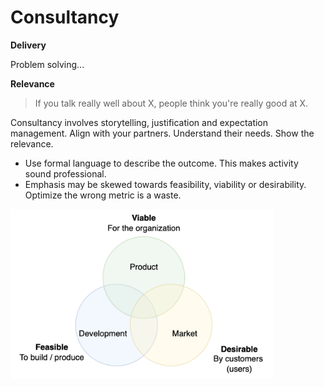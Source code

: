 # Consultancy



**Delivery**

Problem solving...



**Relevance**

> If you talk really well about X, people think you're really good at X.

Consultancy involves storytelling, justification and expectation management. Align with your partners. Understand their needs. Show the relevance.

- Use formal language to describe the outcome. This makes activity sound professional.
- Emphasis may be skewed towards feasibility, viability or desirability. Optimize the wrong metric is a waste.

<img src="../img/venn-feasible-viable-desirable.png" alt="venn-feasible-viable-desirable" style="width:30em;" />

